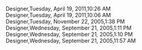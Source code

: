﻿Designer,Tuesday, April 19, 2011,10:26 AM  Designer,Tuesday, April 19, 2011,10:06 AM  Designer,Tuesday, November 22, 2005,1:38 PM  Designer,Wednesday, September 21, 2005,1:11 PM  Designer,Wednesday, September 21, 2005,1:10 PM  Designer,Wednesday, September 21, 2005,11:57 AM